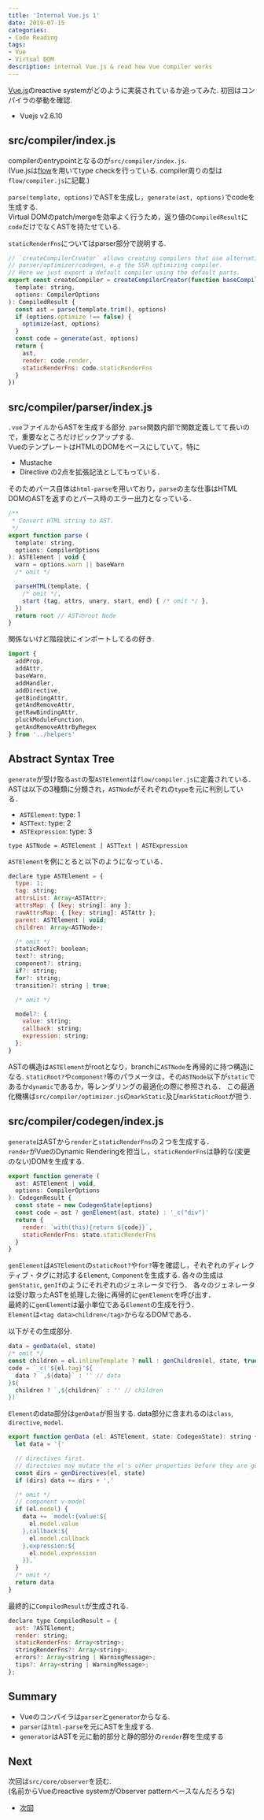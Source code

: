 ```yaml
---
title: 'Internal Vue.js 1'
date: 2019-07-15
categories:
- Code Reading
tags:
- Vue
- Virtual DOM
description: internal Vue.js & read how Vue compiler works
---
```


[Vue.js](https://github.com/vuejs/vue)のreactive systemがどのように実装されているか追ってみた.
初回はコンパイラの挙動を確認.

- Vuejs v2.6.10


## src/compiler/index.js
compilerのentrypointとなるのが`src/compiler/index.js`.  
(Vue.jsは[flow](https://flow.org)を用いてtype checkを行っている. compiler周りの型は`flow/compiler.js`に記載.)

`parse(template, options)`でASTを生成し，`generate(ast, options)`でcodeを生成する.  
Virtual DOMのpatch/mergeを効率よく行うため，返り値の`CompiledResult`に`code`だけでなくASTを持たせている.

`staticRenderFns`についてはparser部分で説明する.

```js
// `createCompilerCreator` allows creating compilers that use alternative
// parser/optimizer/codegen, e.g the SSR optimizing compiler.
// Here we just export a default compiler using the default parts.
export const createCompiler = createCompilerCreator(function baseCompile (
  template: string,
  options: CompilerOptions
): CompiledResult {
  const ast = parse(template.trim(), options)
  if (options.optimize !== false) {
    optimize(ast, options)
  }
  const code = generate(ast, options)
  return {
    ast,
    render: code.render,
    staticRenderFns: code.staticRenderFns
  }
})
```

## src/compiler/parser/index.js
`.vue`ファイルからASTを生成する部分. `parse`関数内部で関数定義してて長いので，重要なところだけピックアップする.  
VueのテンプレートはHTMLのDOMをベースにしていて，特に
- Mustache
- Directive
の2点を拡張記法としてもっている．

そのためパース自体は`html-parse`を用いており，`parse`の主な仕事はHTML DOMのASTを返すのとパース時のエラー出力となっている．


```js
/**
 * Convert HTML string to AST.
 */
export function parse (
  template: string,
  options: CompilerOptions
): ASTElement | void {
  warn = options.warn || baseWarn
  /* omit */

  parseHTML(template, {
    /* omit */,
    start (tag, attrs, unary, start, end) { /* omit */ },
  })
  return root // ASTのroot Node
}
```


関係ないけど階段状にインポートしてるの好き.

```js
import {
  addProp,
  addAttr,
  baseWarn,
  addHandler,
  addDirective,
  getBindingAttr,
  getAndRemoveAttr,
  getRawBindingAttr,
  pluckModuleFunction,
  getAndRemoveAttrByRegex
} from '../helpers'
```

## Abstract Syntax Tree
`generate`が受け取る`ast`の型`ASTElement`は`flow/compiler.js`に定義されている．  
ASTは以下の3種類に分類され，`ASTNode`がそれぞれの`type`を元に判別している．
- `ASTElement`: type: 1
- `ASTText`: type: 2
- `ASTExpression`: type: 3

`type ASTNode = ASTElement | ASTText | ASTExpression`

`ASTElement`を例にとると以下のようになっている．

```js
declare type ASTElement = {
  type: 1;
  tag: string;
  attrsList: Array<ASTAttr>;
  attrsMap: { [key: string]: any };
  rawAttrsMap: { [key: string]: ASTAttr };
  parent: ASTElement | void;
  children: Array<ASTNode>;

  /* omit */
  staticRoot?: boolean;
  text?: string;
  component?: string;
  if?: string;
  for?: string;
  transition?: string | true;

  /* omit */

  model?: {
    value: string;
    callback: string;
    expression: string;
  };
}
```

ASTの構造は`ASTElement`がrootとなり，branchに`ASTNode`を再帰的に持つ構造になる.
`staticRoot?`や`component?`等のパラメータは，その`ASTNode`以下が`static`であるか`dynamic`であるか，等レンダリングの最適化の際に参照される．
この最適化機構は`src/compiler/optimizer.js`の`markStatic`及び`markStaticRoot`が担う.


## src/compiler/codegen/index.js

`generate`はASTから`render`と`staticRenderFns`の２つを生成する．  
`render`がVueのDynamic Renderingを担当し，`staticRenderFns`は静的な(変更のない)DOMを生成する.


```js
export function generate (
  ast: ASTElement | void,
  options: CompilerOptions
): CodegenResult {
  const state = new CodegenState(options)
  const code = ast ? genElement(ast, state) : '_c("div")'
  return {
    render: `with(this){return ${code}}`,
    staticRenderFns: state.staticRenderFns
  }
}
```

`genElement`は`ASTElement`の`staticRoot?`や`for?`等を確認し，それぞれのディレクティブ・タグに対応する`Element`, `Component`を生成する.
各々の生成は`genStatic`, `genIf`のようにそれぞれのジェネレータで行う．
各々のジェネレータは受け取ったASTを処理した後に再帰的に`genElement`を呼び出す．  
最終的に`genElement`は最小単位である`Element`の生成を行う．  
`Element`は`<tag data>children</tag>`からなるDOMである．

以下がその生成部分.
```js
data = genData(el, state)
/* omit */
const children = el.inlineTemplate ? null : genChildren(el, state, true)
code = `_c('${el.tag}'${
  data ? `,${data}` : '' // data
}${
  children ? `,${children}` : '' // children
})`
```

`Element`のdata部分は`genData`が担当する. data部分に含まれるのは`class`, `directive`, `model`.


```js
export function genData (el: ASTElement, state: CodegenState): string {
  let data = '{'

  // directives first.
  // directives may mutate the el's other properties before they are generated.
  const dirs = genDirectives(el, state)
  if (dirs) data += dirs + ','

  /* omit */
  // component v-model
  if (el.model) {
    data += `model:{value:${
      el.model.value
    },callback:${
      el.model.callback
    },expression:${
      el.model.expression
    }},`
  }
  /* omit */
  return data
}
```

最終的に`CompiledResult`が生成される.

```js
declare type CompiledResult = {
  ast: ?ASTElement;
  render: string;
  staticRenderFns: Array<string>;
  stringRenderFns?: Array<string>;
  errors?: Array<string | WarningMessage>;
  tips?: Array<string | WarningMessage>;
};
```

## Summary
- Vueのコンパイラは`parser`と`generator`からなる.
- `parser`は`html-parse`を元にASTを生成する.
- `generator`はASTを元に動的部分と静的部分の`render`群を生成する


## Next
次回は`src/core/observer`を読む.  
(名前からVueのreactive systemがObserver patternベースなんだろうな)

- [次回](/2019/08/08/internal-vue-2/)
